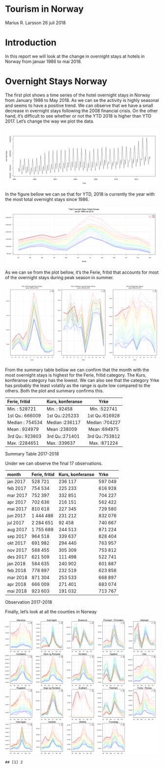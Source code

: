 Tourism in Norway
================
Marius R. Larsson
26 juli 2018

# Introduction

In this report we will look at the change in overnight stays at hotels
in Norway from januar 1986 to mai 2018.

# Overnight Stays Norway

The first plot shows a time series of the hotel overnight stays in
Norway from January 1986 to May 2018. As we can se the activity is
highly seasonal and seems to have a positive trend. We can observe that
we have a small decrease in overnight stays following the 2008 financial
crisis. On the other hand, it’s difficult to see whether or not the YTD
2018 is higher than YTD 2017. Let’s change the way we plot the
data.

![](README_files/figure-gfm/extract%20data%20and%20regular%20ts%20plot-1.png)<!-- -->

In the figure bellow we can se that for YTD, 2018 is currently the year
with the most total overnight stays since
1986.

![](README_files/figure-gfm/total%20overnight%20stays%20plot-1.png)<!-- -->

As we can se from the plot bellow, it’s the Ferie, fritid that accounts
for most of the overnight stays during peak season in
summer.

![](README_files/figure-gfm/overnight%20stays%20by%20purpose%20plot-1.png)<!-- -->

From the summary table bellow we can confirm that the month with the
most overnight stays is highest for the Ferie, fritid category. The
Kurs, konferanse category has the lowest. We can also see that the
category Yrke has probably the least volatily as the range is quite low
compared to the others. Both the plot and summary confirms this.

| Ferie, fritid   | Kurs, konferanse |      Yrke      |
| :-------------- | :--------------- | :------------: |
| Min. : 528721   | Min. : 92458     |  Min. :522741  |
| 1st Qu.: 666009 | 1st Qu.:225233   | 1st Qu.:616928 |
| Median : 754534 | Median :236117   | Median :704227 |
| Mean : 924979   | Mean :238009     |  Mean :694975  |
| 3rd Qu.: 923603 | 3rd Qu.:271401   | 3rd Qu.:753812 |
| Max. :2284651   | Max. :339637     |  Max. :871224  |

Summary Table 2017-2018

Under we can observe the final 17 observations.

| month    | Ferie, fritid | Kurs, konferanse | Yrke    |
| :------- | :------------ | :--------------- | :------ |
| jan 2017 | 528 721       | 236 117          | 597 049 |
| feb 2017 | 754 534       | 225 233          | 616 928 |
| mar 2017 | 752 397       | 332 851          | 704 227 |
| apr 2017 | 702 636       | 216 151          | 562 422 |
| mai 2017 | 810 618       | 227 345          | 729 580 |
| jun 2017 | 1 444 486     | 231 212          | 832 076 |
| jul 2017 | 2 284 651     | 92 458           | 740 667 |
| aug 2017 | 1 755 689     | 244 513          | 871 224 |
| sep 2017 | 964 518       | 339 637          | 828 404 |
| okt 2017 | 691 982       | 294 440          | 763 957 |
| nov 2017 | 588 455       | 305 309          | 753 812 |
| des 2017 | 621 509       | 111 498          | 522 741 |
| jan 2018 | 584 635       | 240 902          | 601 887 |
| feb 2018 | 778 897       | 232 519          | 623 856 |
| mar 2018 | 871 304       | 253 533          | 668 897 |
| apr 2018 | 666 009       | 271 401          | 683 074 |
| mai 2018 | 923 603       | 191 032          | 713 767 |

Observation 2017-2018

Finally, let’s look at all the counties in
Norway

![](README_files/figure-gfm/total%20overnight%20stays%20all%20counties%20Norway-1.png)<!-- -->

    ## [1] 2
